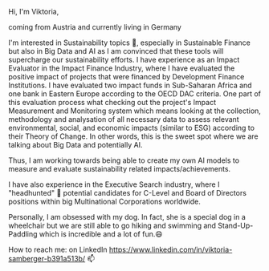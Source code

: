 Hi, I'm Viktoria,

coming from Austria and currently living in Germany

I'm interested in Sustainability topics 🌱, especially in Sustainable Finance but also in Big Data and AI as I am convinced that these tools will
supercharge our sustainability efforts. I have experience as an Impact Evaluator in the Impact Finance Industry, where I have evaluated the 
positive impact of projects that were financed by Development Finance Institutions. I have evaluated two impact funds in Sub-Saharan Africa and
one bank in Eastern Europe according to the OECD DAC criteria. One part of this evaluation process what checking out the project's Impact Measurement
and Monitoring system which means looking at the collection, methodology and analysation of all necessary data to assess relevant environmental, social,
and economic impacts (similar to ESG) according to their Theory of Change. In other words, this is the sweet spot where we are talking about Big Data 
and potentially AI. 

Thus, I am working towards being able to create my own AI models to measure and evaluate sustainability related impacts/achievements. 

I have also experience in the Executive Search industry, where I "headhunted" 👀 potential candidates for C-Level and Board of Directors positions within
big Multinational Corporations worldwide. 

Personally, I am obsessed with my dog. In fact, she is a special dog in a wheelchair but we are still able to go hiking and swimming and Stand-Up-Paddling which
is incredible and a lot of fun.😄

How to reach me: on LinkedIn https://www.linkedin.com/in/viktoria-samberger-b391a513b/ 📫
